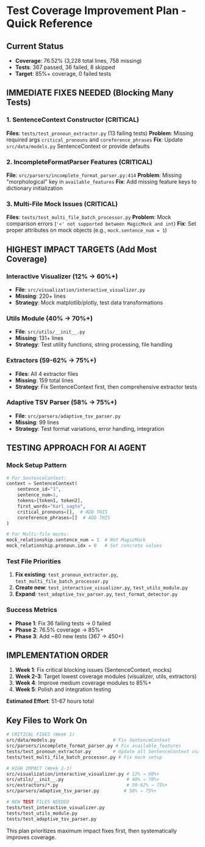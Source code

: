 # Test Coverage Improvement Plan - Quick Reference

## Current Status

- **Coverage**: 76.52% (3,228 total lines, 758 missing)
- **Tests**: 367 passed, 36 failed, 8 skipped
- **Target**: 85%+ coverage, 0 failed tests

## IMMEDIATE FIXES NEEDED (Blocking Many Tests)

### 1. SentenceContext Constructor (CRITICAL)

**Files**: `tests/test_pronoun_extractor.py` (13 failing tests)
**Problem**: Missing required args `critical_pronouns` and `coreference_phrases`
**Fix**: Update `src/data/models.py` SentenceContext or provide defaults

### 2. IncompleteFormatParser Features (CRITICAL)

**File**: `src/parsers/incomplete_format_parser.py:414`
**Problem**: Missing "morphological" key in `available_features`
**Fix**: Add missing feature keys to dictionary initialization

### 3. Multi-File Mock Issues (CRITICAL)

**Files**: `tests/test_multi_file_batch_processor.py`
**Problem**: Mock comparison errors (`'<' not supported between MagicMock and int`)
**Fix**: Set proper attributes on mock objects (e.g., `mock.sentence_num = 1`)

## HIGHEST IMPACT TARGETS (Add Most Coverage)

### Interactive Visualizer (12% → 60%+)

- **File**: `src/visualization/interactive_visualizer.py`
- **Missing**: 220+ lines
- **Strategy**: Mock matplotlib/plotly, test data transformations

### Utils Module (40% → 70%+)

- **File**: `src/utils/__init__.py`
- **Missing**: 131+ lines
- **Strategy**: Test utility functions, string processing, file handling

### Extractors (59-62% → 75%+)

- **Files**: All 4 extractor files
- **Missing**: 159 total lines
- **Strategy**: Fix SentenceContext first, then comprehensive extractor tests

### Adaptive TSV Parser (58% → 75%+)

- **File**: `src/parsers/adaptive_tsv_parser.py`
- **Missing**: 99 lines
- **Strategy**: Test format variations, error handling, integration

## TESTING APPROACH FOR AI AGENT

### Mock Setup Pattern

```python
# For SentenceContext:
context = SentenceContext(
    sentence_id="1",
    sentence_num=1,
    tokens=[token1, token2],
    first_words="Karl_sagte",
    critical_pronouns=[],  # ADD THIS
    coreference_phrases=[]  # ADD THIS
)

# For Multi-file mocks:
mock_relationship.sentence_num = 1  # Not MagicMock
mock_relationship.pronoun.idx = 0   # Set concrete values
```

### Test File Priorities

1. **Fix existing**: `test_pronoun_extractor.py`, `test_multi_file_batch_processor.py`
2. **Create new**: `test_interactive_visualizer.py`, `test_utils_module.py`
3. **Expand**: `test_adaptive_tsv_parser.py`, `test_format_detector.py`

### Success Metrics

- **Phase 1**: Fix 36 failing tests → 0 failed
- **Phase 2**: 76.5% coverage → 85%+
- **Phase 3**: Add ~80 new tests (367 → 450+)

## IMPLEMENTATION ORDER

1. **Week 1**: Fix critical blocking issues (SentenceContext, mocks)
2. **Week 2-3**: Target lowest coverage modules (visualizer, utils, extractors)
3. **Week 4**: Improve medium coverage modules to 85%+
4. **Week 5**: Polish and integration testing

**Estimated Effort**: 51-67 hours total

## Key Files to Work On

```bash
# CRITICAL FIXES (Week 1)
src/data/models.py                     # Fix SentenceContext
src/parsers/incomplete_format_parser.py # Fix available_features
tests/test_pronoun_extractor.py        # Update all SentenceContext usage
tests/test_multi_file_batch_processor.py # Fix mock setup

# HIGH IMPACT (Week 2-3)
src/visualization/interactive_visualizer.py # 12% → 60%+
src/utils/__init__.py                       # 40% → 70%+
src/extractors/*.py                         # 59-62% → 75%+
src/parsers/adaptive_tsv_parser.py         # 58% → 75%+

# NEW TEST FILES NEEDED
tests/test_interactive_visualizer.py
tests/test_utils_module.py
tests/test_adaptive_tsv_parser.py
```

This plan prioritizes maximum impact fixes first, then systematically improves coverage.
